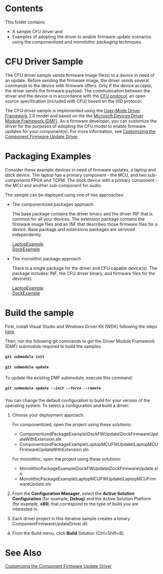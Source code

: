 
# Contents
This folder contains 
- A sample CFU driver and 
- Examples of adopting the driver to enable firmware update scenarios using the componentized and monolothic packaging techniques.

# CFU Driver Sample

The CFU driver sample sends firmware image file(s) to a device in need of an update. Before sending the firmware image, the driver sends several commands to the device with firmware offers. Only if the device accepts, the driver sends the firmware payload. The communication between the driver and the device is in accordance with the [CFU protocol](https://github.com/Microsoft/CFU/tree/master/Documentation/CFU-Protocol), an open source specification (included with CFU) based on the HID protocol.

The CFU driver sample is implemented using the [User-Mode Driver Framework](https://docs.microsoft.com/en-us/windows-hardware/drivers/wdf/overview-of-the-umdf) 2.0 model and based on the the [Microsoft Devices Driver Module Framework (DMF)](https://blogs.windows.com/buildingapps/2018/08/15/introducing-driver-module-framework/).
As a firmware developer, you can customize the driver for the purposes of adopting the CFU model to enable firmware updates for your component(s). For more information, see [Customizing the Component Firmware Update Driver](https://github.com/Microsoft/CFU/blob/master/Documentation/CFU-Driver/cfu-driver.md).

# Packaging Examples

Consider these example devices in need of firmware updates, a laptop and dock device. The laptop has a primary component - the MCU, and two sub-components FPGA and TCPM. The dock device with a primary component - the MCU and another sub-component for audio.

The sample can be deployed using one of two approaches:

- The componentized packages approach

    The base package contains the driver binary and the driver INF that is common for all your devices. The extension package contains the firmware image files and an INF that describes those firmware files for a device. Base package and extensions packages are serviced independently.

    [LaptopExample](https://github.com/Microsoft/CFU/tree/master/Host/ComponentizedPackageExample/LaptopMCUFWUpdate)<br>
    [DockExample](https://github.com/Microsoft/CFU/tree/master/Host/ComponentizedPackageExample/DockFWUpdate)<br>

- The monolithic package approach

    There is a single package for the driver and CFU capable device(s). The package includes: INF, the CFU driver binary, and firmware files for the device(s).

    [LaptopExample](https://github.com/Microsoft/CFU/tree/master/Host/MonolithicPackageExample/LaptopMCUFWUpdate)<br>
    [DockExample](https://github.com/Microsoft/CFU/tree/master/Host/MonolithicPackageExample/DockFWUpdate)<br>

# Build the sample

First, install Visual Studio and Windows Driver Kit (WDK) following the steps [here](https://docs.microsoft.com/en-us/windows-hardware/drivers/download-the-wdk).

Then, run the following git commands to get the Driver Module Framework (DMF) submodule required to build the samples.
#### `git submodule init`
#### `git submodule update`

To update the existing DMF submodule, execute this command:
##### `git submodule update --init --force --remote`

You can change the default configuration to build for your version of the operating system. To select a configuration and build a driver:

1. Choose your deployment approach.
  
   For componentized, open the project using these solutions:

    - ComponentizedPackageExample\DockFWUpdate\DockFirmwareUpdateWithExtension.sln
    - ComponentizedPackageExample\LaptopMCUFWUpdate\LaptopMCUFirmwareUpdateWithExtension.sln

   For monolithic, open the project using these solutions:
    - MonolithicPackageExample\DockFWUpdate\DockFirmwareUpdate.sln
    - MonolithicPackageExample\LaptopMCUFWUpdate\LaptopMCUFirmwareUpdate.sln

3. From the **Configuration Manager**, select the **Active Solution Configuration** (for example, **Debug**) and the Active Solution Platform (for example, **x86**) that correspond to the type of build you are interested in.
4. Each driver project in this iterative sample creates a binary ComponentFirmwareUpdateDriver.dll. 
5. From the Build menu, click **Build** Solution (Ctrl+Shift+B).

# See Also
[Customizing the Component Firmware Update Driver](https://github.com/Microsoft/CFU/blob/master/Documentation/CFU-Driver/cfu-driver.md)
